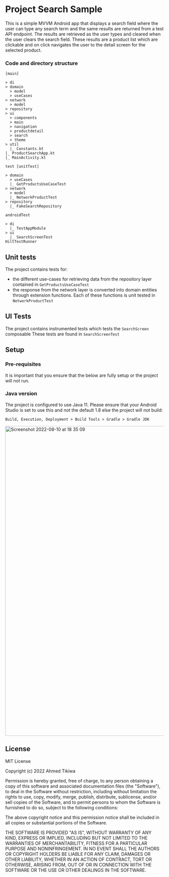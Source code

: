 # Project Search Sample

This is a simple MVVM Android app that displays a search field where the user can type
any search term and the same results are returned from a test API endpoint. The results 
are retrieved as the user types and cleared when the user clears the search field. 
These results are a product list which are clickable and on click navigates the user to the detail
screen for the selected product.

### Code and directory structure
```
[main]

> di
> domain
  > model
  > useCases
> network
  > model
> repository
> ui
  > components
  > main
  > navigation
  > productdetail
  > search
  > theme
> util
  |_ Constants.kt
|_ ProductSearchApp.kt
|_ MainActivity.kt

```

```
test [unitTest]

> domain
  > useCases
  |_ GetProductsUseCaseTest 
> network
  > model
  |_ NetworkProductTest
> repository
  |_ FakeSearchRepository

```

```
androidTest

> di
  |_ TestAppModule 
> ui
  |_ SearchScreenTest
HiltTestRunner

```

## Unit tests
The project contains tests for:

- the different use-cases for retrieving data from the repository layer contained
  in `GetProductsUseCaseTest`
- the response from the network layer is converted into domain entities
  through extension functions. Each of these functions is unit tested in
  `NetworkProductTest`

## UI Tests

The project contains instrumented tests which tests the `SearchScreen` composable
These tests are found in `SearchScreenTest`

## Setup

### Pre-requisites
It is important that you ensure that the below are fully setup or the project will not run.

### Java version
The project is configured to use Java 11. Please ensure that your Android Studio is set to use this and
not the default 1.8 else the project will not build:

```
Build, Execution, Deployment > Build Tools > Gradle > Gradle JDK

```
<img width="981" alt="Screenshot 2022-08-10 at 18 35 09" src="https://user-images.githubusercontent.com/2282990/183965765-fc4034ff-45e0-4996-ac18-ca4682216f4d.png">


## License

MIT License

Copyright (c) 2022 Ahmed Tikiwa

Permission is hereby granted, free of charge, to any person obtaining a copy
of this software and associated documentation files (the "Software"), to deal
in the Software without restriction, including without limitation the rights
to use, copy, modify, merge, publish, distribute, sublicense, and/or sell
copies of the Software, and to permit persons to whom the Software is
furnished to do so, subject to the following conditions:

The above copyright notice and this permission notice shall be included in all
copies or substantial portions of the Software.

THE SOFTWARE IS PROVIDED "AS IS", WITHOUT WARRANTY OF ANY KIND, EXPRESS OR
IMPLIED, INCLUDING BUT NOT LIMITED TO THE WARRANTIES OF MERCHANTABILITY,
FITNESS FOR A PARTICULAR PURPOSE AND NONINFRINGEMENT. IN NO EVENT SHALL THE
AUTHORS OR COPYRIGHT HOLDERS BE LIABLE FOR ANY CLAIM, DAMAGES OR OTHER
LIABILITY, WHETHER IN AN ACTION OF CONTRACT, TORT OR OTHERWISE, ARISING FROM,
OUT OF OR IN CONNECTION WITH THE SOFTWARE OR THE USE OR OTHER DEALINGS IN THE
SOFTWARE.